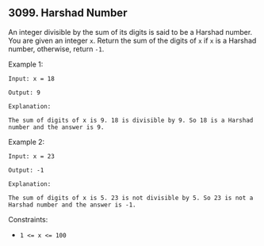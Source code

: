 ## 3099. Harshad Number

An integer divisible by the sum of its digits is said to be a Harshad number. You are given an integer `x`. Return the sum of the digits of `x` if `x` is a Harshad number, otherwise, return `-1`.

Example 1:

```
Input: x = 18

Output: 9

Explanation:

The sum of digits of x is 9. 18 is divisible by 9. So 18 is a Harshad number and the answer is 9.
```

Example 2:

```
Input: x = 23

Output: -1

Explanation:

The sum of digits of x is 5. 23 is not divisible by 5. So 23 is not a Harshad number and the answer is -1.
```

Constraints:

- `1 <= x <= 100`
